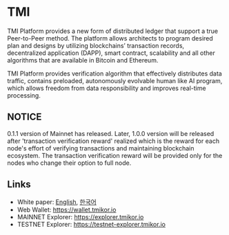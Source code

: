 # TMI

TMI Platform provides a new form of distributed ledger that support a true Peer-to-Peer method. 
The platform allows architects to program desired plan and designs by utilizing 
blockchains’ transaction records, decentralized application (DAPP), smart contract, 
scalability and all other algorithms that are available in Bitcoin and Ethereum. 

TMI Platform provides verification algorithm that effectively distributes data traffic, 
contains preloaded, autonomously evolvable human like AI program, which allows freedom 
from data responsibility and improves real-time processing.


## NOTICE

0.1.1 version of Mainnet has released. Later, 1.0.0 version will be released after 'transaction verification reward' realized which is the reward for each node's effort of verifying transactions and maintaining blockchain ecosystem. The transaction verification reward will be provided only for the nodes who change their option to full node.


## Links

* White paper: [English](http://tmikor.com/wp-content/uploads/2019/06/TMI-WhitepaperEnglish.pdf), [한국어](http://tmikor.com/wp-content/uploads/2019/07/TMI백서암호화폐-결제모듈-사업화.pdf)
* Web Wallet: https://wallet.tmikor.io
* MAINNET Explorer: https://explorer.tmikor.io
* TESTNET Explorer: https://testnet-explorer.tmikor.io